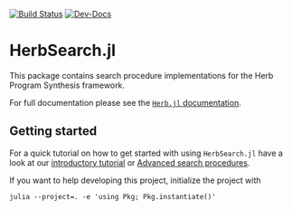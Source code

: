 [![Build Status](https://github.com/Herb-AI/HerbSearch.jl/actions/workflows/CI.yml/badge.svg?branch=master)](https://github.com/Herb-AI/HerbSearch.jl/actions/workflows/CI.yml?query=branch%3Amaster)
[![Dev-Docs](https://img.shields.io/badge/docs-latest-blue.svg)](https://Herb-AI.github.io/Herb.jl/dev)

# HerbSearch.jl

This package contains search procedure implementations for the Herb Program Synthesis framework. 

For full documentation please see the [`Herb.jl` documentation](https://herb-ai.github.io/Herb.jl/dev/).

## Getting started
For a quick tutorial on how to get started with using `HerbSearch.jl` have a look at our [introductory tutorial](https://herb-ai.github.io/Herb.jl/dev/get_started/) or [Advanced search procedures](https://herb-ai.github.io/Herb.jl/dev/tutorials/advanced_search/).

If you want to help developing this project, initialize the project with 
```shell
julia --project=. -e 'using Pkg; Pkg.instantiate()'
```
